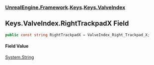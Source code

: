 ### [UnrealEngine.Framework](./UnrealEngine-Framework.md 'UnrealEngine.Framework').[Keys](./Keys.md 'UnrealEngine.Framework.Keys').[Keys.ValveIndex](./Keys-ValveIndex.md 'UnrealEngine.Framework.Keys.ValveIndex')
## Keys.ValveIndex.RightTrackpadX Field
  
```csharp
public const string RightTrackpadX = ValveIndex_Right_Trackpad_X;
```
#### Field Value
[System.String](https://docs.microsoft.com/en-us/dotnet/api/System.String 'System.String')  
